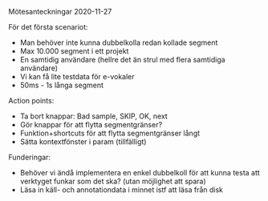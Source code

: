 Mötesanteckningar 2020-11-27

För det första scenariot:
* Man behöver inte kunna dubbelkolla redan kollade segment
* Max 10.000 segment i ett projekt
* En samtidig användare (hellre det än strul med flera samtidiga användare)
* Vi kan få lite testdata för e-vokaler
* 50ms - 1s långa segment

Action points:
* Ta bort knappar: Bad sample, SKIP, OK, next
* Gör knappar för att flytta segmentgränser?
* Funktion+shortcuts för att flytta segmentgränser långt
* Sätta kontextfönster i param (tillfälligt)

Funderingar:
* Behöver vi ändå implementera en enkel dubbelkoll för att kunna testa att verktyget funkar som det ska? (utan möjlighet att spara)
* Läsa in käll- och annotationdata i minnet istf att läsa från disk

